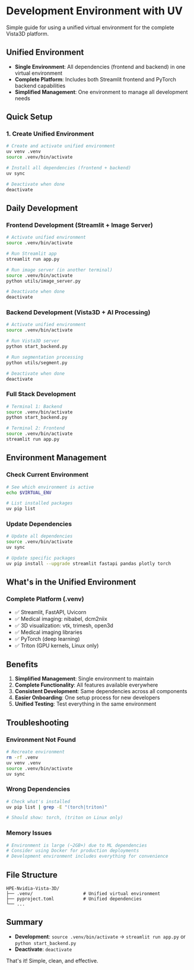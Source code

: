 # Development Environment with UV

Simple guide for using a unified virtual environment for the complete Vista3D platform.

## Unified Environment

- **Single Environment**: All dependencies (frontend and backend) in one virtual environment
- **Complete Platform**: Includes both Streamlit frontend and PyTorch backend capabilities
- **Simplified Management**: One environment to manage all development needs

## Quick Setup

### 1. Create Unified Environment
```bash
# Create and activate unified environment
uv venv .venv
source .venv/bin/activate

# Install all dependencies (frontend + backend)
uv sync

# Deactivate when done
deactivate
```

## Daily Development

### Frontend Development (Streamlit + Image Server)
```bash
# Activate unified environment
source .venv/bin/activate

# Run Streamlit app
streamlit run app.py

# Run image server (in another terminal)
source .venv/bin/activate
python utils/image_server.py

# Deactivate when done
deactivate
```

### Backend Development (Vista3D + AI Processing)
```bash
# Activate unified environment
source .venv/bin/activate

# Run Vista3D server
python start_backend.py

# Run segmentation processing
python utils/segment.py

# Deactivate when done
deactivate
```

### Full Stack Development
```bash
# Terminal 1: Backend
source .venv/bin/activate
python start_backend.py

# Terminal 2: Frontend
source .venv/bin/activate
streamlit run app.py
```

## Environment Management

### Check Current Environment
```bash
# See which environment is active
echo $VIRTUAL_ENV

# List installed packages
uv pip list
```

### Update Dependencies
```bash
# Update all dependencies
source .venv/bin/activate
uv sync

# Update specific packages
uv pip install --upgrade streamlit fastapi pandas plotly torch
```

## What's in the Unified Environment

### Complete Platform (.venv)
- ✅ Streamlit, FastAPI, Uvicorn
- ✅ Medical imaging: nibabel, dcm2niix
- ✅ 3D visualization: vtk, trimesh, open3d
- ✅ Medical imaging libraries
- ✅ PyTorch (deep learning)
- ✅ Triton (GPU kernels, Linux only)

## Benefits

1. **Simplified Management**: Single environment to maintain
2. **Complete Functionality**: All features available everywhere
3. **Consistent Development**: Same dependencies across all components
4. **Easier Onboarding**: One setup process for new developers
5. **Unified Testing**: Test everything in the same environment

## Troubleshooting

### Environment Not Found
```bash
# Recreate environment
rm -rf .venv
uv venv .venv
source .venv/bin/activate
uv sync
```

### Wrong Dependencies
```bash
# Check what's installed
uv pip list | grep -E "(torch|triton)"

# Should show: torch, (triton on Linux only)
```

### Memory Issues
```bash
# Environment is large (~2GB+) due to ML dependencies
# Consider using Docker for production deployments
# Development environment includes everything for convenience
```

## File Structure

```
HPE-Nvidia-Vista-3D/
├── .venv/                   # Unified virtual environment
├── pyproject.toml           # Unified dependencies
└── ...
```

## Summary

- **Development**: `source .venv/bin/activate` → `streamlit run app.py` or `python start_backend.py`
- **Deactivate**: `deactivate`

That's it! Simple, clean, and effective.